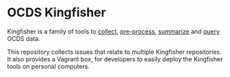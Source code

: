 # OCDS Kingfisher

Kingfisher is a family of tools to [collect](https://kingfisher-collect.readthedocs.io/en/latest/), [pre-process](https://kingfisher-process.readthedocs.io/en/latest/), [summarize](https://kingfisher-views.readthedocs.io/en/latest/) and [query](https://kingfisher-colab.readthedocs.io/en/latest/) OCDS data.

This repository collects issues that relate to multiple Kingfisher repositories. It also provides a Vagrant box, for developers to easily deploy the Kingfisher tools on personal computers.
